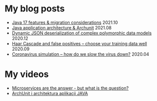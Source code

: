 # My blog posts

* [Java 17 features & migration considerations](https://pretius.com/blog/java-17-features/) 2021.10
* [Java application architecture & Archunit](https://pretius.com/blog/clean-architecture-in-java/) 2021.08 
* [Dynamic JSON deserialization of complex polymorphic data models](https://pretius.com/blog/json-deserialize/) 2020.12
* [Haar Cascade and false positives – choose your training data well](https://pretius.com/blog/haar-cascades-false-positives-image-recognition-training/) 2020.09
* [Coronavirus simulation – how do we slow the virus down?](https://pretius.com/blog/coronavirus-covid-spread-simulation-java/) 2020.04

# My videos 

* [Microservices are the answer - but what is the question?](https://www.youtube.com/watch?v=tKj_8jObJ0Y)
* [ArchUnit i architektura aplikacji JAVA](https://www.youtube.com/watch?v=FehvIOtfjX8)
